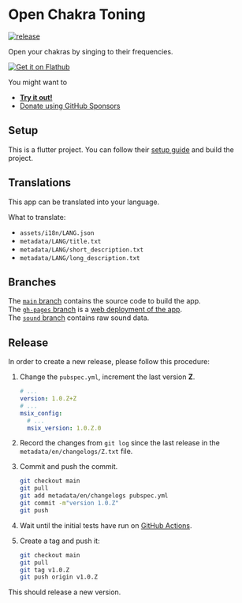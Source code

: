 # Open Chakra Toning

[![release](https://github.com/niccokunzmann/open_chakra_toning/actions/workflows/release.yml/badge.svg)](https://github.com/niccokunzmann/open_chakra_toning/actions/workflows/release.yml)

Open your chakras by singing to their frequencies.

[![Get it on Flathub](https://flathub.org/api/badge?locale=en)](https://flathub.org/apps/eu.quelltext.open_chakra_toning)

You might want to

- **[Try it out!][web]**
- [Donate using GitHub Sponsors][gh-sponsors]

## Setup

This is a flutter project. You can follow their [setup guide](https://docs.flutter.dev/get-started/install)
and build the project.

## Translations

This app can be translated into your language.

What to translate:

- `assets/i18n/LANG.json`
- `metadata/LANG/title.txt`
- `metadata/LANG/short_description.txt`
- `metadata/LANG/long_description.txt`

## Branches

The [`main` branch](https://github.com/niccokunzmann/open_chakra_toning/tree/main) contains the source code to build the app.  
The [`gh-pages` branch](https://github.com/niccokunzmann/open_chakra_toning/tree/gh-pages) is a [web deployment of the app][web].  
The [`sound` branch](https://github.com/niccokunzmann/open_chakra_toning/tree/sound) contains raw sound data.  

## Release

In order to create a new release, please follow this procedure:

1. Change the `pubspec.yml`, increment the last version **Z**.

   ```yaml
   # ...
   version: 1.0.Z+Z
   # ...
   msix_config:
     # ...
     msix_version: 1.0.Z.0
   ```

2. Record the changes from `git log` since the last release in the `metadata/en/changelogs/Z.txt` file.
3. Commit and push the commit.

   ```sh
   git checkout main
   git pull
   git add metadata/en/changelogs pubspec.yml
   git commit -m"version 1.0.Z"
   git push
   ```

4. Wait until the initial tests have run on [GitHub Actions][actions].
5. Create a tag and push it:

   ```sh
   git checkout main
   git pull
   git tag v1.0.Z
   git push origin v1.0.Z
   ```

This should release a new version.

[web]: https://niccokunzmann.github.io/open_chakra_toning/
[gh-sponsors]: https://github.com/sponsors/niccokunzmann
[actions]: https://github.com/niccokunzmann/open_chakra_toning/actions

